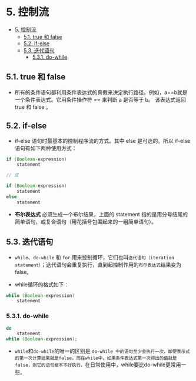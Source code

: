 # 5. 控制流

- [5. 控制流](#5-控制流)
  - [5.1. true 和 false](#51-true-和-false)
  - [5.2. if-else](#52-if-else)
  - [5.3.  迭代语句](#53--迭代语句)
    - [5.3.1. do-while](#531-do-while)

## 5.1. true 和 false

- 所有的条件语句都利用条件表达式的真假来决定执行路径。例如，a==b就是一个条件表达式。它用条件操作符 == 来判断 a 是否等于 b。 该表达式返回 true 和 false 。

## 5.2. if-else

- if-else 语句时最基本的控制程序流的方式。其中 else 是可选的。所以 if-else 语句有如下两种使用方式：

``` java
if (Boolean-expression)
    statement

// 或

if (Boolean-expression)
    statement
else
    statement
```

- **布尔表达式** 必须生成一个布尔结果，上面的 statement 指的是用分号结尾的简单语句，或复合语句（用花括号包围起来的一组简单语句）。

## 5.3.  迭代语句

- `while`、`do-while` 和 `for` 用来控制循环，它们也叫`迭代语句（iteration statement）`；迭代语句会重复执行，直到起控制作用的`布尔表达式`结果变为false。

- while循环的格式如下：

``` java
while (Boolean-expression) 
    statement
```

### 5.3.1. do-while

``` java
do
    statement
while (Boolean-expression);
```

- `while`和`do-while`的唯一的区别是 `do-while 中的语句至少会执行一次，即便表示式的第一次计算结果就是false。而在while中，如果条件表达式第一次得出的值就是false，则它的语句根本不好执行。`在日常使用中，while要比do-while更常用一些。
